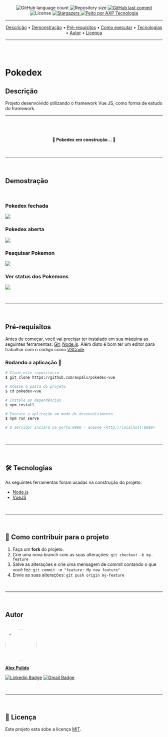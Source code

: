 <p align="center">
  <img alt="GitHub language count" src="https://img.shields.io/github/languages/count/axpalx/pokedex-vue?color=%2304D361">

  <img alt="Repository size" src="https://img.shields.io/github/repo-size/axpalx/pokedex-vue">

  <a href="https://github.com/axpalx/pokedex-vue/commits/master">
    <img alt="GitHub last commit" src="https://img.shields.io/github/last-commit/axpalx/pokedex-vue">
  </a>
    
   <img alt="License" src="https://img.shields.io/badge/license-MIT-brightgreen">
   <a href="https://github.com/axpalx/pokedex-vue/stargazers">
    <img alt="Stargazers" src="https://img.shields.io/github/stars/axpalx/pokedex-vue?style=social">
  </a>

  <a href="#">
    <img alt="Feito por AXP Tecnologia" src="https://img.shields.io/badge/feito%20por-AXP%20--Tecnologia-4FC08D">
  </a>

---

<p align="center">
 <a href="#-Descrição">Descrição</a> •
 <a href="#-Demonstração">Demonstração</a> •
 <a href="#-Pré-requisitos">Pré-requisitos</a> •
 <a href="#-como-executar">Como executar</a> • 
 <a href="#-tecnologias">Tecnologias</a> • 
 <a href="#-autor">Autor</a> • 
 <a href="#user-content--licença">Licença</a>
</p>

---

<br><br>

# Pokedex

## Descrição

Projeto desenvolvido utilizando o framework Vue JS, como forma de estudo do framework.

---

<br>
<br>

<h4 align="center"> 
	🚧   Pokedex em construção...   🚧
</h4>

<br>

---

<br>

## Demostração

<br>

### Pokedex fechada

![](./src/images/pokedex-fechada.png)

### Pokedex aberta

![](./src/images/captura-principal.png)

### Pesquisar Pokemon

![](./src/images/pesquisa-pokemon.png)

### Ver status dos Pokemons

![](./src/images/status-pokemon.png)

<br>

---

<br>

## Pré-requisitos

Antes de começar, você vai precisar ter instalado em sua máquina as seguintes ferramentas:
[Git](https://git-scm.com), [Node.js](https://nodejs.org/en/).
Além disto é bom ter um editor para trabalhar com o código como [VSCode](https://code.visualstudio.com/).

### Rodando a aplicação 🚀

```bash
# Clone este repositório
$ git clone https://github.com/axpalx/pokedex-vue

# Acesse a pasta do projeto
$ cd pokedex-vue

# Instale as dependências
$ npm install

# Execute a aplicação em modo de desenvolvimento
$ npm run serve

# O servidor inciará na porta:8080 - acesse <http://localhost:8080>
```

<br>

---

<br>

## 🛠 Tecnologias

As seguintes ferramentas foram usadas na construção do projeto:

- [Node.js](https://nodejs.org/en/)
- [VueJS](https://vuejs.org/)

<br>

---

<br>

## 💪 Como contribuir para o projeto

1. Faça um **fork** do projeto.
2. Crie uma nova branch com as suas alterações: `git checkout -b my-feature`
3. Salve as alterações e crie uma mensagem de commit contando o que você fez: `git commit -m "feature: My new feature"`
4. Envie as suas alterações: `git push origin my-feature`

<br>

---

<br>

## Autor

<br />

<a href="https://github.com/axpalx">
 <img style="border-radius: 50%;" src="https://avatars0.githubusercontent.com/u/16595443?s=400&u=35877320bc860cfa552b10b8beb4e7d4538d45c5&v=4" width="100px;" alt=""/>
 
<strong>Alex Pulido</strong></a> <a href="https://github.com/axpalx" title="Alex"></a>

[![Linkedin Badge](https://img.shields.io/badge/-Alex-blue?style=flat-square&logo=Linkedin&logoColor=white&link=https://www.linkedin.com/in/alex-pulido-5b243758/)](https://www.linkedin.com/in/alex-pulido-5b243758/)
[![Gmail Badge](https://img.shields.io/badge/-axpalx@gmail.com-c14438?style=flat-square&logo=Gmail&logoColor=white&link=mailto:axpalx@gmail.com)](mailto:axpalx@gmail.com)

<br>

---

<br>

## 📝 Licença

Este projeto esta sobe a licença [MIT](./LICENSE).
